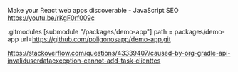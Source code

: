 Make your React web apps discoverable - JavaScript SEO https://youtu.be/rKgF0rf009c

.gitmodules
[submodule "/packages/demo-app"]
  path = packages/demo-app
  url=https://github.com/poligonosapp/demo-app.git

https://stackoverflow.com/questions/43339407/caused-by-org-gradle-api-invaliduserdataexception-cannot-add-task-clienttes